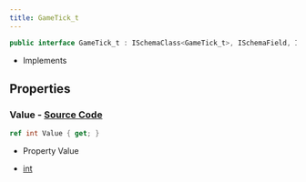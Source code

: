```yaml
---
title: GameTick_t
---
```


```csharp
public interface GameTick_t : ISchemaClass<GameTick_t>, ISchemaField, ISchemaClass, INativeHandle
```

- Implements

## Properties

### **Value** - [Source Code](https://github.com/swiftly-solution/swiftlys2/blob/main/managed/src/SwiftlyS2.Generated/Schemas/Interfaces/GameTick_t.cs#L16)

```csharp
ref int Value { get; }
```

- Property Value

- [int](https://learn.microsoft.com/dotnet/api/system.int32)

